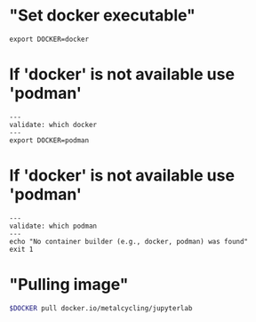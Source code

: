 # "Set docker executable"
```shell
export DOCKER=docker
```

# If 'docker' is not available use 'podman'
```shell
---
validate: which docker
---
export DOCKER=podman
```

# If 'docker' is not available use 'podman'
```shell
---
validate: which podman
---
echo "No container builder (e.g., docker, podman) was found"
exit 1
```

# "Pulling image"
```bash
$DOCKER pull docker.io/metalcycling/jupyterlab
```
